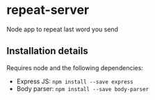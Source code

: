 # repeat-server
Node app to repeat last word you send

## Installation details
Requires node and the following dependencies:

- Express JS: `npm install --save express`
- Body parser: `npm install --save body-parser`

